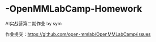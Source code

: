 # -OpenMMLabCamp-Homework
AI实战营第二期作业 by sym

作业提交：https://github.com/open-mmlab/OpenMMLabCamp/issues
